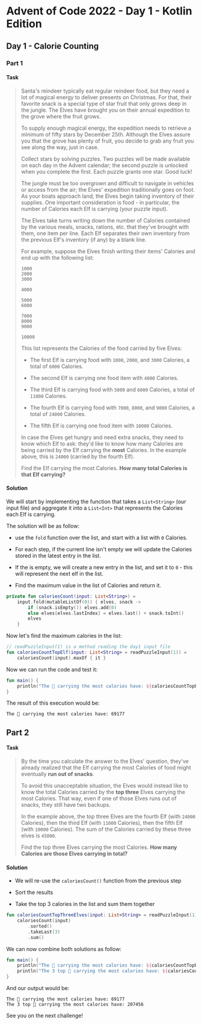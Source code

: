 # Advent of Code 2022 - Day 1 - Kotlin Edition

## Day 1 - Calorie Counting

### Part 1

#### Task

> Santa's reindeer typically eat regular reindeer food, but they need a lot of magical energy to deliver presents on Christmas. For that, their favorite snack is a special type of star fruit that only grows deep in the jungle. The Elves have brought you on their annual expedition to the grove where the fruit grows.
> 
> To supply enough magical energy, the expedition needs to retrieve a minimum of fifty stars by December 25th. Although the Elves assure you that the grove has plenty of fruit, you decide to grab any fruit you see along the way, just in case.
> 
> Collect stars by solving puzzles. Two puzzles will be made available on each day in the Advent calendar; the second puzzle is unlocked when you complete the first. Each puzzle grants one star. Good luck!
> 
> The jungle must be too overgrown and difficult to navigate in vehicles or access from the air; the Elves' expedition traditionally goes on foot. As your boats approach land, the Elves begin taking inventory of their supplies. One important consideration is food - in particular, the number of Calories each Elf is carrying (your puzzle input).
> 
> The Elves take turns writing down the number of Calories contained by the various meals, snacks, rations, etc. that they've brought with them, one item per line. Each Elf separates their own inventory from the previous Elf's inventory (if any) by a blank line.
> 
> For example, suppose the Elves finish writing their items' Calories and end up with the following list:
> 
> ```text
> 1000
> 2000
> 3000
> 
> 4000
> 
> 5000
> 6000
> 
> 7000
> 8000
> 9000
> 
> 10000
> ```
> 
> This list represents the Calories of the food carried by five Elves:
> 
> *   The first Elf is carrying food with `1000`, `2000`, and `3000` Calories, a total of `6000` Calories.
>     
> *   The second Elf is carrying one food item with `4000` Calories.
>     
> *   The third Elf is carrying food with `5000` and `6000` Calories, a total of `11000` Calories.
>     
> *   The fourth Elf is carrying food with `7000`, `8000`, and `9000` Calories, a total of `24000` Calories.
>     
> *   The fifth Elf is carrying one food item with `10000` Calories.
>     
> 
> In case the Elves get hungry and need extra snacks, they need to know which Elf to ask: they'd like to know how many Calories are being carried by the Elf carrying the **most** Calories. In the example above, this is `24000` (carried by the fourth Elf).
> 
> Find the Elf carrying the most Calories. **How many total Calories is that Elf carrying?**

#### Solution

We will start by implementing the function that takes a `List<String>` (our input file) and aggregate it into a `List<Int>` that represents the Calories each Elf is carrying.

The solution will be as follow:

*   use the `fold` function over the list, and start with a list with `0` Calories.
    
*   For each step, if the current line isn't empty we will update the Calories stored in the latest entry in the list.
    
*   If the is empty, we will create a new entry in the list, and set it to `0` - this will represent the next elf in the list.
    
*   Find the maximum value in the list of Calories and return it.
    

```kotlin
private fun caloriesCount(input: List<String>) =
    input.fold(mutableListOf(0)) { elves, snack ->
        if (snack.isEmpty()) elves.add(0)
        else elves[elves.lastIndex] = elves.last() + snack.toInt()
        elves
    }
```

Now let's find the maximum calories in the list:

```kotlin
// readPuzzleInput(1) is a method reading the day1 input file
fun caloriesCountTopElf(input: List<String> = readPuzzleInput(1)) =
    caloriesCount(input).maxOf { it }
```

Now we can run the code and test it:

```kotlin
fun main() {
    println("The 🧝 carrying the most calories have: ${caloriesCountTopElf()}")
}
```

The result of this execution would be:

```plaintext
The 🧝 carrying the most calories have: 69177
```

## Part 2

#### Task

> By the time you calculate the answer to the Elves' question, they've already realized that the Elf carrying the most Calories of food might eventually **run out of snacks**.
> 
> To avoid this unacceptable situation, the Elves would instead like to know the total Calories carried by the **top three** Elves carrying the most Calories. That way, even if one of those Elves runs out of snacks, they still have two backups.
> 
> In the example above, the top three Elves are the fourth Elf (with `24000` Calories), then the third Elf (with `11000` Calories), then the fifth Elf (with `10000` Calories). The sum of the Calories carried by these three elves is `45000`.
> 
> Find the top three Elves carrying the most Calories. **How many Calories are those Elves carrying in total?**

#### Solution

*   We will re-use the `caloriesCount()` function from the previous step
    
*   Sort the results
    
*   Take the top 3 calories in the list and sum them together
    

```kotlin
fun caloriesCountTopThreeElves(input: List<String> = readPuzzleInput(1)) =
    caloriesCount(input)
        .sorted()
        .takeLast(3)
        .sum()
```

We can now combine both solutions as follow:

```kotlin
fun main() {
    println("The 🧝 carrying the most calories have: ${caloriesCountTopElf()}")
    println("The 3 top 🧝 carrying the most calories have: ${caloriesCountTopThreeElves()}")
}
```

And our output would be:

```plaintext
The 🧝 carrying the most calories have: 69177
The 3 top 🧝 carrying the most calories have: 207456
```

See you on the next challenge!